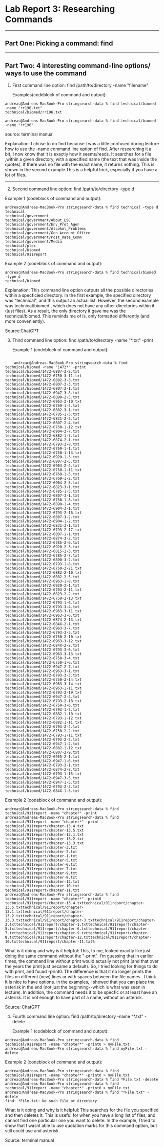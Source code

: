 # **Lab Report 3: Researching Commands**
---------

## Part One: Picking a command: find 
---------
## Part Two: 4 interesting command-line options/ ways to use the command

1) First command line option: find /path/to/directory -name "filename"
    
    Examples(codeblock of command and output): 
    

```
andreac@Andreas-MacBook-Pro stringsearch-data % find technical/biomed -name "rr196.txt"
technical/biomed/rr196.txt
```
```
andreac@Andreas-MacBook-Pro stringsearch-data % find technical/biomed -name "rr196"    
```

source: terminal manual

Explanation: I chose to do find because I was a little confused during lecture how to use the -name command line option of find. After researching it a bit, I now know that it is exactly how it seems/reads. It searches for a file ,within a given directory, with a specified name (the text that was inside the quotes). If there was no file with the exact name, it returns nothing. This is shown in the second example.This is a helpful trick, especially if you have a lot of files.  


---------
2) Second command line option: find /path/to/directory -type d

 Example 1 (codeblock of command and output): 
  
  ```
andreac@Andreas-MacBook-Pro stringsearch-data % find technical -type d
technical
technical/government
technical/government/About_LSC
technical/government/Env_Prot_Agen
technical/government/Alcohol_Problems
technical/government/Gen_Account_Office
technical/government/Post_Rate_Comm
technical/government/Media
technical/plos
technical/biomed
technical/911report
```
 
  Example 2 (codeblock of command and output):
  ```
andreac@Andreas-MacBook-Pro stringsearch-data % find technical/biomed -type d
technical/biomed
  ```
    
Explanation: This command line option outputs all the possible directories within a specficied directory. In the first example, the specified directory was "technical", and this output an actual list. However, the second example was technical/biomed , which does not have any other directories within it (just files). As a result, the only directory it gave me was the technical/biomed. This reminds me of ls, only formatted differently (and more conveniently). 
    
Source:ChatGPT
    
3) Third command line option: find /path/to/directory -name "*.txt" -print
    
    Example 1 (codeblock of command and output): 

``` 

    andreac@Andreas-MacBook-Pro stringsearch-data % find technical/biomed -name "1472*" -print
technical/biomed/1472-6807-2-2.txt
technical/biomed/1472-6750-3-11.txt
technical/biomed/1472-6882-3-3.txt
technical/biomed/1472-6807-2-3.txt
technical/biomed/1472-6807-2-1.txt
technical/biomed/1472-6947-3-8.txt
technical/biomed/1472-6890-2-5.txt
technical/biomed/1472-6963-2-10.txt
technical/biomed/1472-6769-1-4.txt
technical/biomed/1472-6882-3-1.txt
technical/biomed/1472-6785-1-3.txt
technical/biomed/1472-6831-2-2.txt
technical/biomed/1472-6807-2-4.txt
technical/biomed/1472-6750-1-12.txt
technical/biomed/1472-6904-2-7.txt
technical/biomed/1472-6882-1-7.txt
technical/biomed/1472-6874-2-1.txt
technical/biomed/1472-6793-2-8.txt
technical/biomed/1472-6769-1-1.txt
technical/biomed/1472-6750-1-13.txt
technical/biomed/1472-6920-1-3.txt
technical/biomed/1472-6807-2-5.txt
technical/biomed/1472-6904-2-4.txt
technical/biomed/1472-6750-1-11.txt
technical/biomed/1472-6769-1-3.txt
technical/biomed/1472-6769-1-2.txt
technical/biomed/1472-6904-2-5.txt
technical/biomed/1472-6823-3-1.txt
technical/biomed/1472-6785-1-5.txt
technical/biomed/1472-6807-3-1.txt
technical/biomed/1472-6750-1-8.txt
technical/biomed/1472-6890-1-4.txt
technical/biomed/1472-6904-3-1.txt
technical/biomed/1472-6793-2-16.txt
technical/biomed/1472-6807-3-2.txt
technical/biomed/1472-6904-1-2.txt
technical/biomed/1472-6831-3-1.txt
technical/biomed/1472-6793-2-17.txt
technical/biomed/1472-6807-1-1.txt
technical/biomed/1472-6874-3-2.txt
technical/biomed/1472-6785-2-6.txt
technical/biomed/1472-6920-2-3.txt
technical/biomed/1472-6815-2-3.txt
technical/biomed/1472-6785-2-7.txt
technical/biomed/1472-6890-3-2.txt
technical/biomed/1472-6793-1-8.txt
technical/biomed/1472-6750-2-21.txt
technical/biomed/1472-6882-2-10.txt
technical/biomed/1472-6882-2-5.txt
technical/biomed/1472-6963-1-8.txt
technical/biomed/1472-6920-2-1.txt
technical/biomed/1472-6793-2-11.txt
technical/biomed/1472-6823-2-2.txt
technical/biomed/1472-6750-2-13.txt
technical/biomed/1472-6793-1-6.txt
technical/biomed/1472-6793-3-4.txt
technical/biomed/1472-6963-3-11.txt
technical/biomed/1472-6963-3-6.txt
technical/biomed/1472-6874-2-13.txt
technical/biomed/1472-684X-2-1.txt
technical/biomed/1472-6963-3-7.txt
technical/biomed/1472-6793-3-5.txt
technical/biomed/1472-6750-2-10.txt
technical/biomed/1472-6963-3-12.txt
technical/biomed/1472-684X-2-2.txt
technical/biomed/1472-6793-3-6.txt
technical/biomed/1472-6963-3-13.txt
technical/biomed/1472-6750-3-4.txt
technical/biomed/1472-6750-1-6.txt
technical/biomed/1472-6947-2-7.txt
technical/biomed/1472-6963-3-1.txt
technical/biomed/1472-6793-3-3.txt
technical/biomed/1472-6750-2-14.txt
technical/biomed/1472-6963-3-14.txt
technical/biomed/1472-6963-1-11.txt
technical/biomed/1472-6793-2-19.txt
technical/biomed/1472-6947-2-4.txt
technical/biomed/1472-6793-2-18.txt
technical/biomed/1472-6750-3-6.txt
technical/biomed/1472-6793-1-2.txt
technical/biomed/1472-6882-1-10.txt
technical/biomed/1472-6793-1-12.txt
technical/biomed/1472-6882-1-11.txt
technical/biomed/1472-6793-2-4.txt
technical/biomed/1472-6750-2-2.txt
technical/biomed/1472-6793-1-11.txt
technical/biomed/1472-6793-2-5.txt
technical/biomed/1472-6947-1-2.txt
technical/biomed/1472-6882-1-12.txt
technical/biomed/1472-6807-2-9.txt
technical/biomed/1472-6955-2-1.txt
technical/biomed/1472-6947-1-6.txt
technical/biomed/1472-6793-2-1.txt
technical/biomed/1472-6874-2-8.txt
technical/biomed/1472-6793-1-15.txt
technical/biomed/1472-6947-3-5.txt
technical/biomed/1472-6947-1-5.txt
technical/biomed/1472-6793-2-2.txt
technical/biomed/1472-684X-1-5.txt
  ```

  
Example 2 (codeblock of command and output):

```
andreac@Andreas-MacBook-Pro stringsearch-data % find technical/911report -name "chapter" -print
andreac@Andreas-MacBook-Pro stringsearch-data % find technical/911report -name "chapter*" -print
technical/911report/chapter-13.4.txt
technical/911report/chapter-13.5.txt
technical/911report/chapter-13.1.txt
technical/911report/chapter-13.2.txt
technical/911report/chapter-13.3.txt
technical/911report/chapter-3.txt
technical/911report/chapter-2.txt
technical/911report/chapter-1.txt
technical/911report/chapter-5.txt
technical/911report/chapter-6.txt
technical/911report/chapter-7.txt
technical/911report/chapter-9.txt
technical/911report/chapter-8.txt
technical/911report/chapter-12.txt
technical/911report/chapter-10.txt
technical/911report/chapter-11.txt
andreac@Andreas-MacBook-Pro stringsearch-data % find technical/911report -name "chapter*" -print0
technical/911report/chapter-13.4.txttechnical/911report/chapter-13.5.txttechnical/911report/chapter-13.1.txttechnical/911report/chapter-13.2.txttechnical/911report/chapter-13.3.txttechnical/911report/chapter-3.txttechnical/911report/chapter-2.txttechnical/911report/chapter-1.txttechnical/911report/chapter-5.txttechnical/911report/chapter-6.txttechnical/911report/chapter-7.txttechnical/911report/chapter-9.txttechnical/911report/chapter-8.txttechnical/911report/chapter-12.txttechnical/911report/chapter-10.txttechnical/911report/chapter-11.txt%

```

    
What is it doing and why is it helpful: This, to me, looked exactly like just doing the same command without the "-print". I'm guessing that in earlier times, the command line without print would actually not print (and that over the years the print just became a default). So, I tried looking for things to do with print, and found -print0. The difference is that it no longer prints the files on different (new) lines or with spaces between the file names . I think it is nice to have options. In the examples, I showed that you can place the asterisk in the end (not just the beginning--which is what was seen in lecture). In addition, the command needs it to be specfic or at least have an asterisk. It is not enough to have part of a name, without an asterisk. 
    
Source: ChatGPT
   
4) Fourth command line option: find /path/to/directory -name "*.txt" -delete

    Example 1 (codeblock of command and output): 
    
  ```
  andreac@Andreas-MacBook-Pro stringsearch-data % find technical/911report -name "chapter*" -print0 > myFile.txt
  andreac@Andreas-MacBook-Pro stringsearch-data % find myFile.txt -delete
  ```

    
  Example 2 (codeblock of command and output):
  
 ```
 andreac@Andreas-MacBook-Pro stringsearch-data % find technical/911report -name "chapter*" -print0 > myFile.txt
andreac@Andreas-MacBook-Pro stringsearch-data % find *File.txt -delete
andreac@Andreas-MacBook-Pro stringsearch-data % find technical/911report -name "chapter*" -print0 > myFile.txt
andreac@Andreas-MacBook-Pro stringsearch-data % find "*File.txt" -delete 
find: *File.txt: No such file or directory
 ```
  
What is it doing and why is it helpful: This searches for the file you specified and then deletes it. This is useful for when you have a long list of files, and cannot find one particular one you want to delete. In the example, I tried to show that I wasnt able to use quotation marks for this command option, but still could use and asterisk. 
    
Source: terminal manual  
